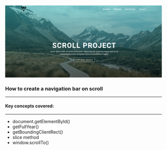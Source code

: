 ![scroll](./scroll.png)

### How to create a navigation bar on scroll

---

#### Key concepts covered:

---

- document.getElementById()
- getFullYear()
- getBoundingClientRect()
- slice method
- window.scrollTo()
